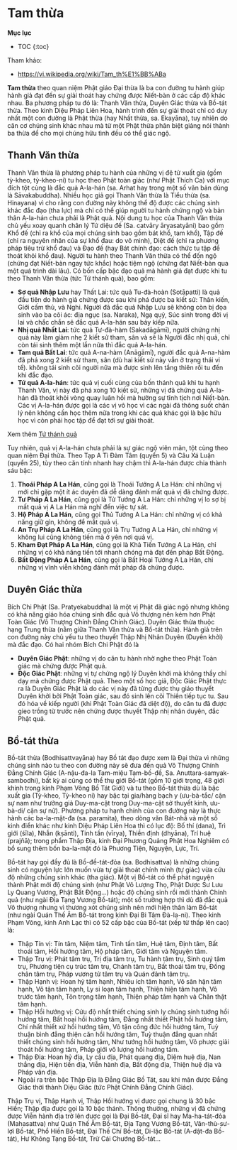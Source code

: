 # Tam thừa

**Mục lục**

- TOC
{:toc}

Tham khảo:

- <https://vi.wikipedia.org/wiki/Tam_th%E1%BB%ABa>

**Tam thừa** theo quan niệm Phật giáo Đại thừa là ba con đường tu hành giúp hành giả đạt đến sự giải thoát hay chứng được Niết-bàn ở các cấp độ khác nhau. Ba phương pháp tu đó là: Thanh Văn thừa, Duyên Giác thừa và Bồ-tát thừa. Theo kinh Diệu Pháp Liên Hoa, hành trình đến sự giải thoát chỉ có duy nhất một con đường là Phật thừa (hay Nhất thừa, sa. Ekayāna), tuy nhiên do căn cơ chúng sinh khác nhau mà từ một Phật thừa phân biệt giảng nói thành ba thừa để cho mọi chúng hữu tình đều có thể giác ngộ.


## Thanh Văn thừa

Thanh Văn thừa là phương pháp tu hành của những vị đệ tử xuất gia (gồm tỳ-kheo, tỳ-kheo-ni) tu học theo Phật toàn giác (như Phật Thích Ca) với mục đích tột cùng là đắc quả A-la-hán (sa. Arhat hay trong một số văn bản dùng là Sāvakabuddha). Nhiều học giả gọi Thanh Văn thừa là Tiểu thừa (sa. Hinayana) vì cho rằng con đường này không thể độ được các chúng sinh khác đắc đạo (tha lực) mà chỉ có thể giúp người tu hành chứng ngộ và bản thân A-la-hán chưa phải là Phật quả. Nội dung tu học của Thanh Văn thừa chủ yếu xoay quanh chân lý Tứ diệu đế (Sa. catvāry āryasatyāni) bao gồm Khổ đế (chỉ ra khổ của mọi chúng sinh bao gồm bát khổ, tam khổ), Tập đế (chỉ ra nguyên nhân của sự khổ đau: do vô minh), Diệt đế (chỉ ra phương pháp tiêu trừ khổ đau) và Đạo đế (hay Bát chính đạo: cách thức tu tập để thoát khỏi khổ đau). Người tu hành theo Thanh Văn thừa có thể đốn ngộ (chứng đạt Niết-bàn ngay tức khắc) hoặc tiệm ngộ (chứng đạt Niết-bàn qua một quá trình dài lâu). Có bốn cấp bậc đạo quả mà hành giả đạt được khi tu theo Thanh Văn thừa (tức Tứ thánh quả), bao gồm:

* **Sơ quả Nhập Lưu** hay Thất Lai: tức quả Tu-đà-hoàn (Sotāpatti) là quả đầu tiên do hành giả chứng được sau khi phá được ba kiết sử: Thân kiến, Giới cấm thủ, và Nghi. Người đã đắc quả Nhập Lưu sẽ không còn bị đọa sinh vào ba cõi ác: địa ngục (sa. Naraka), Ngạ quỷ, Súc sinh trong đời vị lai và chắc chắn sẽ đắc quả A-la-hán sau bảy kiếp nữa.
* **Nhị quả Nhất Lai**: tức quả Tư-đà-hàm (Sakadāgāmī), người chứng nhị quả này làm giảm nhẹ 2 kiết sử tham, sân và sẽ là Người đắc nhị quả, chỉ còn tái sinh thêm một lần nữa thì đắc quả A-la-hán.
* **Tam quả Bất Lai**: tức quả A-na-hàm (Anāgāmī), người đắc quả A-na-hàm đã phá xong 2 kiết sử tham, sân (dù hai kiết sử này vẫn ở trạng thái vi tế). không tái sinh cõi người nữa mà được sinh lên tầng thiên rồi tu đến khi đắc đạo.
* **Tứ quả A-la-hán**: tức quả vị cuối cùng của bốn thánh quả khi tu hạnh Thanh Văn, vị này đã phá xong 10 kiết sử, những vị đã chứng quả A-la-hán đã thoát khỏi vòng quay luân hồi mà hưởng sự tĩnh tịch nơi Niết-bàn. Các vị A-la-hán được gọi là các vị vô học vì các ngài đã thông suốt chân lý nên không cần học thêm nữa trong khi các quả khác gọi là bậc hữu học vì còn phải học tập để đạt tới sự giải thoát.

Xem thêm [Tứ thánh quả](tu_thanh_qua.md)

Tuy nhiên, quả vị A-la-hán chưa phải là sự giác ngộ viên mãn, tột cùng theo quan niệm Đại thừa. Theo Tạp A Tì Đàm Tâm (quyển 5) và Câu Xá Luận (quyển 25), tùy theo căn tính nhanh hay chậm thì A-la-hán được chia thành sáu bậc:

1. **Thoái Pháp A La Hán**, cũng gọi là Thoái Tướng A La Hán: chỉ những vị mới chỉ gặp một ít ác duyên đã dễ dàng đánh mất quả vị đã chứng được.
2. **Tư Pháp A La Hán**, cũng gọi là Tử Tướng A La Hán: chỉ những vị lo sợ bị mất quả vị A La Hán mà nghĩ đến việc tự sát.
3. **Hộ Pháp A La Hán**, cũng gọi Thủ Tướng A La Hán: chỉ những vị có khả năng giữ gìn, không để mất quả vị.
4. **An Trụ Pháp A La Hán**, cũng gọi là Trụ Tướng A La Hán, chỉ những vị không lui cũng không tiến mà ở yên nơi quả vị.
5. **Kham Đạt Pháp A La Hán**, cũng gọi là Khả Tiến Tướng A La Hán, chỉ những vị có khả năng tiến tới nhanh chóng mà đạt đến pháp Bất Động.
6. **Bất Động Pháp A La Hán**, cũng gọi là Bất Hoại Tướng A La Hán, chỉ những vị vĩnh viễn không đánh mất pháp đã chứng được.

## Duyên Giác thừa

Bích Chi Phật (Sa. Pratyekabuddha) là một vị Phật đã giác ngộ nhưng không có khả năng giáo hóa chúng sinh đắc quả Vô thượng nên kém hơn Phật Toàn Giác (Vô Thượng Chính Đẳng Chính Giác). Duyên Giác thừa thuộc hạng Trung thừa (nằm giữa Thanh Văn thừa và Bồ-tát thừa). Hành giả trên con đường này chủ yếu tu theo thuyết Thập Nhị Nhân Duyên (Duyên khởi) mà đắc đạo. Có hai nhóm Bích Chi Phật đó là

* **Duyên Giác Phật**: những vị do căn tu hành nhờ nghe theo Phật Toàn giác mà chứng được Phật quả.
* **Độc Giác Phật**: những vị tự chứng ngộ lý Duyên khởi mà không thầy chỉ dạy mà chứng được Phật quả. Theo một số học giả, Độc Giác Phật thực ra là Duyên Giác Phật là do các vị này đã từng được thụ giáo thuyết Duyên khởi bởi Phật Toàn giác, sau đó sinh lên cõi Thiên tiếp tục tu. Sau đó hóa về kiếp người (khi Phật Toàn Giác đã diệt độ), do căn tu đã được gieo trồng từ trước nên chứng được thuyết Thập nhị nhân duyên, đắc Phật quả.

## Bồ-tát thừa

Bồ-tát thừa (Bodhisattvayāna) hay Bồ tát đạo được xem là Đại thừa vì những chúng sinh nào tu theo con đường này sẽ đưa đến quả Vô Thượng Chính Đẳng Chính Giác (A-nậu-đa-la Tam-miệu Tam-bồ-đề, Sa. Anuttara-samyak-sambodhi), bất kỳ ai cũng có thể thụ giới Bồ-tát (gồm 10 giới trọng, 48 giới khinh trong kinh Phạm Võng Bồ Tát Giới) và tu theo Bồ-tát thừa dù là bậc xuất gia (Tỳ-kheo, Tỳ-kheo ni) hay bậc tại gia/hàng bạch y (ưu-bà-tắc/ cận sự nam như trưởng giả Duy-ma-cật trong Duy-ma-cật sở thuyết kinh, ưu-bà-di/ cận sự nữ). Phương pháp tu hạnh chính của con đường này là thực hành các ba-la-mật-đa (sa. paramita), theo dòng văn Bát-nhã và một số kinh điển khác như kinh Diệu Pháp Liên Hoa thì có lục độ: Bố thí (dana), Trì giới (śīla), Nhẫn (kṣānti), Tinh tấn (vīrya), Thiền định (dhyāna), Trí huệ (prajñā); trong phẩm Thập Địa, kinh Đại Phương Quảng Phật Hoa Nghiêm có bổ sung thêm bốn ba-la-mật đó là Phương Tiện, Nguyện, Lực, Trí.

Bồ-tát hay gọi đầy đủ là Bồ-đề-tát-đỏa (sa. Bodhisattva) là những chúng sinh có nguyện lực lớn muốn vừa tự giải thoát chính mình (tự giác) vừa cứu độ những chúng sinh khác (tha giác). Một vị Bồ-tát có thể phát nguyện thành Phật mới độ chúng sinh (như Phật Vô Lượng Thọ, Phật Dược Sư Lưu Ly Quang Vương, Phật Bất Động...) hoặc độ chúng sinh rồi mới thành Chính quả (như ngài Địa Tạng Vương Bồ-tát); một số trường hợp thì dù đã đắc quả Vô thượng nhưng vì thương xót chúng sinh nên mới hiện thân làm Bồ-tát (như ngài Quán Thế Âm Bồ-tát trong kinh Đại Bi Tâm Đà-la-ni). Theo kinh Phạm Võng, kinh Anh Lạc thì có 52 cấp bậc của Bồ-tát (xếp từ thấp lên cao) là:

* Thập Tín vị: Tín tâm, Niệm tâm, Tinh tấn tâm, Huệ tâm, Định tâm, Bất thoái tâm, Hồi hướng tâm, Hộ pháp tâm, Giới tâm và Nguyện tâm.
* Thập Trụ vị: Phát tâm trụ, Trị địa tâm trụ, Tu hành tâm trụ, Sinh quý tâm trụ, Phương tiện cụ trúc tâm trụ, Chánh tâm trụ, Bất thoái tâm trụ, Đồng chân tâm trụ, Pháp vương tử tâm trụ và Quán đảnh tâm trụ.
* Thập Hạnh vị: Hoan hỷ tâm hạnh, Nhiêu ích tâm hạnh, Vô sân hận tâm hạnh, Vô tận tâm hạnh, Ly si loạn tâm hạnh, Thiện hiện tâm hạnh, Vô trước tâm hạnh, Tôn trọng tâm hạnh, Thiện pháp tâm hạnh và Chân thật tâm hạnh.
* Thập Hồi hướng vị: Cứu độ nhất thiết chúng sinh ly chúng sinh tướng hồi hướng tâm, Bất hoại hồi hướng tâm, Đẳng nhất thiết Phật hồi hướng tâm, Chí nhất thiết xứ hồi hướng tâm, Vô tận công đức hồi hướng tâm, Tuỳ thuận bình đẳng thiện căn hồi hướng tâm, Tuỳ thuận đẳng quan nhất thiết chúng sinh hồi hướng tâm, Như tướng hồi hướng tâm, Vô phược giải thoát hồi hướng tâm, Pháp giới vô lượng hồi hướng tâm.
* Thập Địa: Hoan hỷ địa, Ly cấu địa, Phát quang địa, Diệm huệ địa, Nan thắng địa, Hiện tiền địa, Viễn hành địa, Bất động địa, Thiện huệ địa và Pháp vân địa.
* Ngoài ra trên bậc Thập Địa là Đẳng Giác Bồ Tát, sau khi mãn được Đẳng Giác thời thành Diệu Giác (tức Phật Chính Đẳng Chính Giác).

Thập Trụ vị, Thập Hạnh vị, Thập Hồi hướng vị được gọi chung là 30 bậc Hiền; Thập địa được gọi là 10 bậc thánh. Thông thường, những vị đã chứng được Viễn hành địa trở lên được gọi là Đại Bồ-tát, Đại sĩ hay Ma-ha-tát-đỏa (Mahasattva) như Quán Thế Âm Bồ-tát, Địa Tạng Vương Bồ-tát, Văn-thù-sư-lợi Bồ-tát, Phổ Hiền Bồ-tát, Đại Thế Chí Bồ-tát, Di-lặc Bồ-tát (A-dật-đa Bồ-tát), Hư Không Tạng Bồ-tát, Trừ Cái Chướng Bồ-tát...